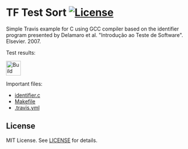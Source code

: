 TF Test Sort [![License][license-img]][license-url]
=
Simple Travis example for C using GCC compiler based on the identifier program presented by Delamaro et al. "Introdução ao Teste de Software". Elsevier. 2007.

Test results:

[<img alt="Build Status" src="https://travis-ci.org/tgambim/tf-test-sort.svg?branch=main" height="40">][travis-url]

Important files:

* [identifier.c](identifier.c)
* [Makefile](Makefile)
* [.travis.yml](.travis.yml)

License
-------
MIT License. See [LICENSE](LICENSE) for details.

[main-url]: https://github.com/tgambim/tf-test-sort
[readme-url]: https://github.com/tgambim/tf-test-sort/blob/main/README.md
[license-url]: https://github.com/tgambim/tf-test-sort/blob/main/LICENSE
[license-img]: https://img.shields.io/github/license/rsp/travis-hello-modern-cpp.svg
[travis-url]: https://travis-ci.org/tgambim/tf-test-sort
[travis-img]: https://travis-ci.org/tgambim/tf-test-sort.svg?branch=master
[github-follow-url]: https://github.com/tgambim
